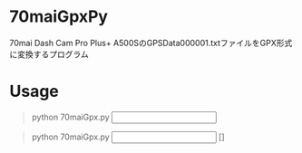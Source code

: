 # 70maiGpxPy
70mai Dash Cam Pro Plus+ A500SのGPSData000001.txtファイルをGPX形式に変換するプログラム

# Usage
>python 70maiGpx.py <input> <output>
  
>python 70maiGpx.py <input> [<output>]
